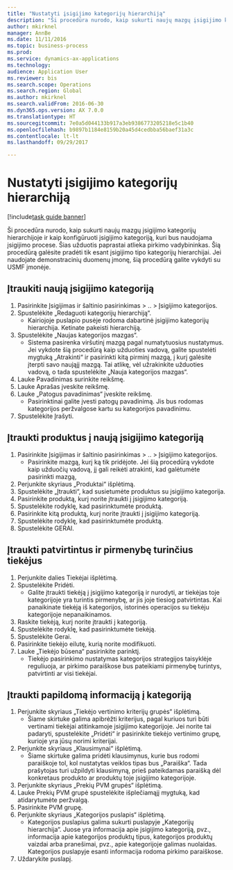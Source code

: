 ```yaml
--- 
title: "Nustatyti įsigijimo kategorijų hierarchiją"
description: "Ši procedūra nurodo, kaip sukurti naujų mazgų įsigijimo kategorijų hierarchijoje ir kaip konfigūruoti įsigijimo kategoriją, kuri bus naudojama įsigijimo procese."
author: mkirknel
manager: AnnBe
ms.date: 11/11/2016
ms.topic: business-process
ms.prod: 
ms.service: dynamics-ax-applications
ms.technology: 
audience: Application User
ms.reviewer: bis
ms.search.scope: Operations
ms.search.region: Global
ms.author: mkirknel
ms.search.validFrom: 2016-06-30
ms.dyn365.ops.version: AX 7.0.0
ms.translationtype: HT
ms.sourcegitcommit: 7e0a5d044133b917a3eb9386773205218e5c1b40
ms.openlocfilehash: b9897b1184e8159b20a45d4cedbba56baef31a3c
ms.contentlocale: lt-lt
ms.lasthandoff: 09/29/2017

---
```

# <a name="set-up-a-procurement-category-hierarchy"></a>Nustatyti įsigijimo kategorijų hierarchiją

[!include[task guide banner](../../includes/task-guide-banner.md)]

Ši procedūra nurodo, kaip sukurti naujų mazgų įsigijimo kategorijų hierarchijoje ir kaip konfigūruoti įsigijimo kategoriją, kuri bus naudojama įsigijimo procese. Šias užduotis paprastai atlieka pirkimo vadybininkas. Šią procedūrą galėsite pradėti tik esant įsigijimo tipo kategorijų hierarchijai. Jei naudojate demonstracinių duomenų įmonę, šią procedūrą galite vykdyti su USMF įmonėje.


## <a name="add-a-new-procurement-category"></a>Įtraukiti naują įsigijimo kategoriją
1. Pasirinkite Įsigijimas ir šaltinio pasirinkimas > .. > Įsigijimo kategorijos.
2. Spustelėkite „Redaguoti kategorijų hierarchiją“.
    * Kairiojoje puslapio pusėje rodoma dabartinė įsigijimo kategorijų hierarchija. Ketinate pakeisti hierarchiją.  
3. Spustelėkite „Naujas kategorijos mazgas“.
    * Sistema pasirenka viršutinį mazgą pagal numatytuosius nustatymus. Jei vykdote šią procedūrą kaip užduoties vadovą, galite spustelėti mygtuką „Atrakinti“ ir pasirinkti kitą pirminį mazgą, į kurį galėsite įterpti savo naująjį mazgą. Tai atlikę, vėl užrakinkite užduoties vadovą, o tada spustelėkite „Nauja kategorijos mazgas“.  
4. Lauke Pavadinimas surinkite reikšmę.
5. Lauke Aprašas įveskite reikšmę.
6. Lauke „Patogus pavadinimas“ įveskite reikšmę.
    * Pasirinktinai galite įvesti patogų pavadinimą. Jis bus rodomas kategorijos peržvalgose kartu su kategorijos pavadinimu.  
7. Spustelėkite Įrašyti.

## <a name="add-products-to-your-new-procurement-category"></a>Įtraukti produktus į naują įsigijimo kategoriją
1. Pasirinkite Įsigijimas ir šaltinio pasirinkimas > .. > Įsigijimo kategorijos.
    * Pasirinkite mazgą, kurį ką tik pridėjote. Jei šią procedūrą vykdote kaip užduočių vadovą, jį gali reikėti atrakinti, kad galėtumėte pasirinkti mazgą,  
2. Perjunkite skyriaus „Produktai“ išplėtimą.
3. Spustelėkite „Įtraukti“, kad susietumėte produktus su įsigijimo kategorija.
4. Pasirinkite produktą, kurį norite įtraukti į įsigijimo kategoriją.
5. Spustelėkite rodyklę, kad pasirinktumėte produktą.
6. Pasirinkite kitą produktą, kurį norite įtraukti į įsigijimo kategoriją.
7. Spustelėkite rodyklę, kad pasirinktumėte produktą.
8. Spustelėkite GERAI.

## <a name="add-approved-and-preferred-vendors"></a>Įtraukti patvirtintus ir pirmenybę turinčius tiekėjus
1. Perjunkite dalies Tiekėjai išplėtimą.
2. Spustelėkite Pridėti.
    * Galite įtraukti tiekėją į įsigijimo kategoriją ir nurodyti, ar tiekėjas toje kategorijoje yra turintis pirmenybę, ar jis joje tiesiog patvirtintas. Kai panaikinate tiekėją iš kategorijos, istorinės operacijos su tiekėju kategorijoje nepanaikinamos.   
3. Raskite tiekėją, kurį norite įtraukti į kategoriją.
4. Spustelėkite rodyklę, kad pasirinktumėte tiekėją.
5. Spustelėkite Gerai.
6. Pasirinkite tiekėjo eilutę, kurią norite modifikuoti.
7. Lauke „Tiekėjo būsena“ pasirinkite parinktį.
    * Tiekėjo pasirinkimo nustatymas kategorijos strategijos taisyklėje reguliuoja, ar pirkimo paraiškose bus pateikiami pirmenybę turintys, patvirtinti ar visi tiekėjai.   

## <a name="add-additional-information-to-the-category"></a>Įtraukti papildomą informaciją į kategoriją
1. Perjunkite skyriaus „Tiekėjo vertinimo kriterijų grupės“ išplėtimą.
    * Šiame skirtuke galima apibrėžti kriterijus, pagal kuriuos turi būti vertinami tiekėjai atitinkamoje įsigijimo kategorijoje. Jei norite tai padaryti, spustelėkite „Pridėti“ ir pasirinkite tiekėjo vertinimo grupę, kurioje yra jūsų norimi kriterijai.  
2. Perjunkite skyriaus „Klausimynai“ išplėtimą.
    * Šiame skirtuke galima pridėti klausimynus, kurie bus rodomi paraiškoje tol, kol nustatytas veiklos tipas bus „Paraiška“. Tada prašytojas turi užpildyti klausimyną, prieš pateikdamas paraišką dėl konkretaus produkto ar produktų toje įsigijimo kategorijoje.  
3. Perjunkite skyriaus „Prekių PVM grupės“ išplėtimą.
4. Lauke Prekių PVM grupė spustelėkite išplečiamąjį mygtuką, kad atidarytumėte peržvalgą.
5. Pasirinkite PVM grupę.
6. Perjunkite skyriaus „Kategorijos puslapis“ išplėtimą.
    * Kategorijos puslapius galima sukurti puslapyje „Kategorijų hierarchija“. Juose yra informacija apie įsigijimo kategoriją, pvz., informacija apie kategorijos produktų tipus, kategorijos produktų vaizdai arba pranešimai, pvz., apie kategorijoje galimas nuolaidas. Kategorijos puslapyje esanti informacija rodoma pirkimo paraiškose.  
7. Uždarykite puslapį.


